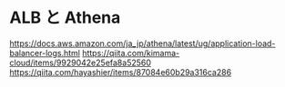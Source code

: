 # ALB と Athena
https://docs.aws.amazon.com/ja_jp/athena/latest/ug/application-load-balancer-logs.html
https://qiita.com/kimama-cloud/items/9929042e25efa8a52560
https://qiita.com/hayashier/items/87084e60b29a316ca286
